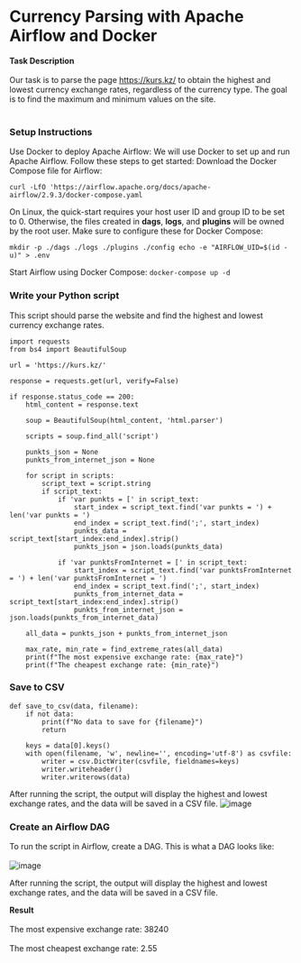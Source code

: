 # Currency Parsing with Apache Airflow and Docker

**Task Description**
<br/><br/>
Our task is to parse the page https://kurs.kz/ to obtain the highest and lowest currency exchange rates, regardless of the currency type. The goal is to find the maximum and minimum values on the site.
<br/><br/>
### Setup Instructions ###
Use Docker to deploy Apache Airflow:
We will use Docker to set up and run Apache Airflow. Follow these steps to get started:
Download the Docker Compose file for Airflow:

`curl -LfO 'https://airflow.apache.org/docs/apache-airflow/2.9.3/docker-compose.yaml`

On Linux, the quick-start requires your host user ID and group ID to be set to 0. Otherwise, the files created in **dags**, **logs**, and **plugins** will be owned by the root user. Make sure to configure these for Docker Compose:

`mkdir -p ./dags ./logs ./plugins ./config
echo -e "AIRFLOW_UID=$(id -u)" > .env`

Start Airflow using Docker Compose:
`docker-compose up -d`

### Write your Python script ###

This script should parse the website and find the highest and lowest currency exchange rates.
```
import requests
from bs4 import BeautifulSoup

url = 'https://kurs.kz/'

response = requests.get(url, verify=False)

if response.status_code == 200:
    html_content = response.text
    
    soup = BeautifulSoup(html_content, 'html.parser')
    
    scripts = soup.find_all('script')
    
    punkts_json = None
    punkts_from_internet_json = None
    
    for script in scripts:
        script_text = script.string
        if script_text:
            if 'var punkts = [' in script_text:
                start_index = script_text.find('var punkts = ') + len('var punkts = ')
                end_index = script_text.find(';', start_index)
                punkts_data = script_text[start_index:end_index].strip()
                punkts_json = json.loads(punkts_data)
            
            if 'var punktsFromInternet = [' in script_text:
                start_index = script_text.find('var punktsFromInternet = ') + len('var punktsFromInternet = ')
                end_index = script_text.find(';', start_index)
                punkts_from_internet_data = script_text[start_index:end_index].strip()
                punkts_from_internet_json = json.loads(punkts_from_internet_data)

    all_data = punkts_json + punkts_from_internet_json
    
    max_rate, min_rate = find_extreme_rates(all_data)
    print(f"The most expensive exchange rate: {max_rate}")
    print(f"The cheapest exchange rate: {min_rate}")
```

### Save to CSV ###
```
def save_to_csv(data, filename):
    if not data:
        print(f"No data to save for {filename}")
        return
    
    keys = data[0].keys()  
    with open(filename, 'w', newline='', encoding='utf-8') as csvfile:
        writer = csv.DictWriter(csvfile, fieldnames=keys)
        writer.writeheader()
        writer.writerows(data)
```
    
After running the script, the output will display the highest and lowest exchange rates, and the data will be saved in a CSV file.
![image](https://github.com/user-attachments/assets/00aa64fe-dedf-4a04-a183-fd3a29f5063d)

### Create an Airflow DAG ###

To run the script in Airflow, create a DAG. This is what a DAG looks like:
<br/><br/>
![image](https://github.com/user-attachments/assets/5265a75c-b618-4af8-80f4-74db978b4cda)

After running the script, the output will display the highest and lowest exchange rates, and the data will be saved in a CSV file.

**Result** <br/><br/>
The most expensive exchange rate: 38240 <br/><br/>
The most cheapest exchange rate: 2.55 <br/><br/>

